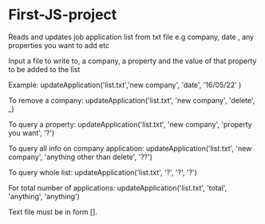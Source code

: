 # First-JS-project
Reads and updates job application list from txt file e.g company, date , any properties you want to add etc

Input a file to write to, a company, a property and the value of that property to be added to the list 

Example: updateApplication('list.txt','new company', 'date', '16/05/22' )

To remove a company: updateApplication('list.txt', 'new company', 'delete', _)

To query a property: updateApplication('list.txt', 'new company', 'property you want', '?')

To query all info on company application: updateApplication('list.txt', 'new company', 'anything other than delete', '??')

To query whole list: updateApplication('list.txt', '?', '?', '?')

For total number of applications: updateApplication('list.txt', 'total', 'anything', 'anything') 

Text file must be in form [].
